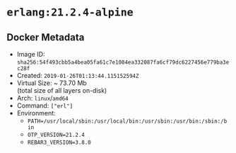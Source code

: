 # `erlang:21.2.4-alpine`

## Docker Metadata

- Image ID: `sha256:54f493cbb5a4bea05fa61c7e1084ea332087fa6cf79dc6227456e779ba3ec28f`
- Created: `2019-01-26T01:13:44.115152594Z`
- Virtual Size: ~ 73.70 Mb  
  (total size of all layers on-disk)
- Arch: `linux`/`amd64`
- Command: `["erl"]`
- Environment:
  - `PATH=/usr/local/sbin:/usr/local/bin:/usr/sbin:/usr/bin:/sbin:/bin`
  - `OTP_VERSION=21.2.4`
  - `REBAR3_VERSION=3.8.0`
